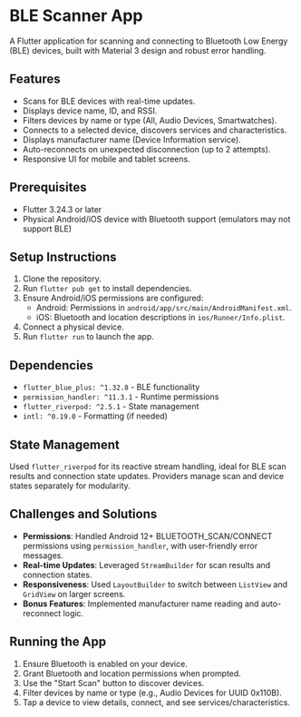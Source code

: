 # BLE Scanner App

A Flutter application for scanning and connecting to Bluetooth Low Energy (BLE) devices, built with Material 3 design and robust error handling.

## Features
- Scans for BLE devices with real-time updates.
- Displays device name, ID, and RSSI.
- Filters devices by name or type (All, Audio Devices, Smartwatches).
- Connects to a selected device, discovers services and characteristics.
- Displays manufacturer name (Device Information service).
- Auto-reconnects on unexpected disconnection (up to 2 attempts).
- Responsive UI for mobile and tablet screens.

## Prerequisites
- Flutter 3.24.3 or later
- Physical Android/iOS device with Bluetooth support (emulators may not support BLE)

## Setup Instructions
1. Clone the repository.
2. Run `flutter pub get` to install dependencies.
3. Ensure Android/iOS permissions are configured:
    - Android: Permissions in `android/app/src/main/AndroidManifest.xml`.
    - iOS: Bluetooth and location descriptions in `ios/Runner/Info.plist`.
4. Connect a physical device.
5. Run `flutter run` to launch the app.

## Dependencies
- `flutter_blue_plus: ^1.32.8` - BLE functionality
- `permission_handler: ^11.3.1` - Runtime permissions
- `flutter_riverpod: ^2.5.1` - State management
- `intl: ^0.19.0` - Formatting (if needed)

## State Management
Used `flutter_riverpod` for its reactive stream handling, ideal for BLE scan results and connection state updates. Providers manage scan and device states separately for modularity.

## Challenges and Solutions
- **Permissions**: Handled Android 12+ BLUETOOTH_SCAN/CONNECT permissions using `permission_handler`, with user-friendly error messages.
- **Real-time Updates**: Leveraged `StreamBuilder` for scan results and connection states.
- **Responsiveness**: Used `LayoutBuilder` to switch between `ListView` and `GridView` on larger screens.
- **Bonus Features**: Implemented manufacturer name reading and auto-reconnect logic.

## Running the App
1. Ensure Bluetooth is enabled on your device.
2. Grant Bluetooth and location permissions when prompted.
3. Use the "Start Scan" button to discover devices.
4. Filter devices by name or type (e.g., Audio Devices for UUID 0x110B).
5. Tap a device to view details, connect, and see services/characteristics.